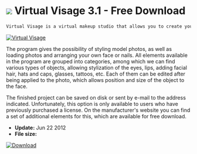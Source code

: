# ![](https://cdn.softexe.net/static/icon/win.gif) Virtual Visage 3.1 - Free Download

```sh
Virtual Visage is a virtual makeup studio that allows you to create your own facial and nail stylizations. It offers a set of a dozen hairstyles, lipsticks, hats, mascaras, eye shadows, carcasses, etc.
```
[![Virtual Visage](https://gallery.dpcdn.pl/imgc/Tools/9104/g_-_420x350_1.5_-_x20120622140428_00.png)](https://softexe.net/win/system/archive-programs/virtual-visage:pccRb.html)

The program gives the possibility of styling model photos, as well as loading photos and arranging your own face or nails. All elements available in the program are grouped into categories, among which we can find various types of objects, allowing stylization of the eyes, lips, adding facial hair, hats and caps, glasses, tattoos, etc. Each of them can be edited after being applied to the photo, which allows position and size of the object to the face.
 
 The finished project can be saved on disk or sent by e-mail to the address indicated. Unfortunately, this option is only available to users who have previously purchased a license. On the manufacturer's website you can find a set of additional elements for this, which are available for free download.


- **Update:** Jun 22 2012
- **File size:** 

[![Download](https://cdn.softexe.net/static/img/download.png)](https://softexe.net/win/system/archive-programs/virtual-visage:pccRb.html)

